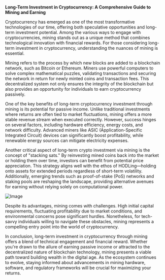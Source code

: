 **Long-Term Investment in Cryptocurrency: A Comprehensive Guide to Mining and Earning**

Cryptocurrency has emerged as one of the most transformative technologies of our time, offering both speculative opportunities and long-term investment potential. Among the various ways to engage with cryptocurrencies, mining stands out as a unique method that combines technological innovation with financial rewards. For those considering long-term investment in cryptocurrency, understanding the nuances of mining is essential.

Mining refers to the process by which new blocks are added to a blockchain network, such as Bitcoin or Ethereum. Miners use powerful computers to solve complex mathematical puzzles, validating transactions and securing the network in return for newly minted coins and transaction fees. This decentralized system not only ensures the integrity of the blockchain but also provides an opportunity for individuals to earn cryptocurrency passively.

One of the key benefits of long-term cryptocurrency investment through mining is its potential for passive income. Unlike traditional investments where returns are often tied to market fluctuations, mining offers a more stable revenue stream when executed correctly. However, success hinges on several factors, including hardware efficiency, energy costs, and network difficulty. Advanced miners like ASIC (Application-Specific Integrated Circuit) devices can significantly boost profitability, while renewable energy sources can mitigate electricity expenses.

Another critical aspect of long-term crypto investment via mining is the concept of "stacking sats." By reinvesting mined coins back into the market or holding them over time, investors can benefit from potential price appreciation. This strategy aligns well with the ethos of HODLing—holding onto assets for extended periods regardless of short-term volatility. Additionally, emerging trends such as proof-of-stake (PoS) networks and staking pools are reshaping the landscape, providing alternative avenues for earning without relying solely on computational power.

![Image](https://github.com/user-attachments/assets/31692037-0104-4703-abd1-696b6a7dd41b)

Despite its advantages, mining comes with challenges. High initial capital requirements, fluctuating profitability due to market conditions, and environmental concerns pose significant hurdles. Nonetheless, for tech-savvy individuals willing to navigate these obstacles, mining represents a compelling entry point into the world of cryptocurrency.

In conclusion, long-term investment in cryptocurrency through mining offers a blend of technical engagement and financial reward. Whether you're drawn to the allure of earning passive income or attracted to the decentralized nature of blockchain technology, mining presents a viable path toward building wealth in the digital age. As the ecosystem continues to evolve, staying informed about advancements in mining hardware, software, and regulatory frameworks will be crucial for maximizing your returns.